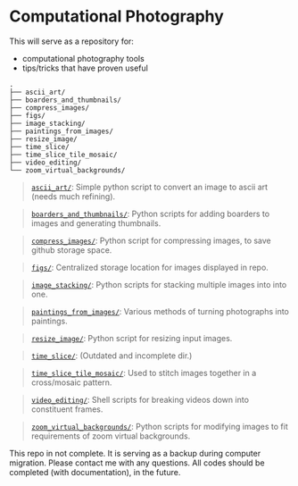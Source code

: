 # Computational Photography #

This will serve as a repository for:
- computational photography tools
- tips/tricks that have proven useful

```
.
├── ascii_art/
├── boarders_and_thumbnails/
├── compress_images/
├── figs/
├── image_stacking/
├── paintings_from_images/
├── resize_image/
├── time_slice/
├── time_slice_tile_mosaic/
├── video_editing/
└── zoom_virtual_backgrounds/
```

> [`ascii_art/`](./ascii_art/): Simple python script to convert an image to ascii art (needs much refining).

> [`boarders_and_thumbnails/`](./boarders_and_thumbnails/): Python scripts for adding boarders to images and generating thumbnails.

> [`compress_images/`](./compress_images/): Python script for compressing images, to save github storage space.

> [`figs/`](./figs/): Centralized storage location for images displayed in repo.

> [`image_stacking/`](./image_stacking/): Python scripts for stacking multiple images into into one.

> [`paintings_from_images/`](./paintings_from_images/): Various methods of turning photographs into paintings.

> [`resize_image/`](./resize_image/): Python script for resizing input images.

> [`time_slice/`](./time_slice/): (Outdated and incomplete dir.)

> [`time_slice_tile_mosaic/`](./time_slice_tile_mosaic/): Used to stitch images together in a cross/mosaic pattern.

> [`video_editing/`](./video_editing/): Shell scripts for breaking videos down into constituent frames.

> [`zoom_virtual_backgrounds/`](./zoom_virtual_backgrounds/): Python scripts for modifying images to fit requirements of zoom virtual backgrounds.

This repo in not complete.  It is serving as a backup during computer migration.  Please contact me with any questions.  All codes should be completed (with documentation), in the future.